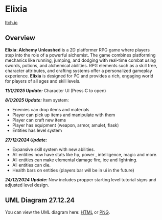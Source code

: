 # Elixia

[Itch.io](https://nikitabarak.itch.io/elixia-core)

## Overview
**Elixia: Alchemy Unleashed** is a 2D platformer RPG game where players step into the role of a powerful alchemist. The game combines platforming mechanics like running, jumping, and dodging with real-time combat using swords, potions, and alchemical abilities. RPG elements such as a skill tree, character attributes, and crafting systems offer a personalized gameplay experience. **Elixia** is designed for PC and provides a rich, engaging world for players of all ages and skill levels.

***11/1/2025 Update:*** Character UI (Press C to open)

***8/1/2025 Update:*** 
Item system:

- Enemies can drop items and materials
- Player can pick up items and manipulate with them
- Player can craft new items
- Player has equipment (weapon, armor, amulet, flask)
- Entities has level system


***27/12/2024 Update:***

- Expansive skill system with new abilities.
- All entities now have stats like hp, power , intelligence, magic and more.
- All entities can make elemental damage  fire, ice and lightning.
- All entities can die.
- Health bars on entities (players bar will be in ui in the future)

***24/12/2024 Update:*** Now includes propper starting level tutorial signs and adjusted level design.

## UML Diagram 27.12.24

You can view the UML diagram here: [HTML](https://nikita-barak.github.io/Elixia/docs/index.html) or [PNG](https://github.com/Nikita-Barak/Elixia/blob/main/docs/Overview.png).
